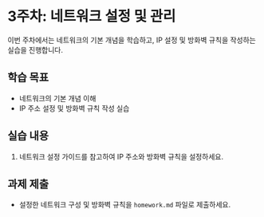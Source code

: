 # 3주차: 네트워크 설정 및 관리

이번 주차에서는 네트워크의 기본 개념을 학습하고, IP 설정 및 방화벽 규칙을 작성하는 실습을 진행합니다.

## 학습 목표
- 네트워크의 기본 개념 이해
- IP 주소 설정 및 방화벽 규칙 작성 실습

## 실습 내용
1. 네트워크 설정 가이드를 참고하여 IP 주소와 방화벽 규칙을 설정하세요.

## 과제 제출
- 설정한 네트워크 구성 및 방화벽 규칙을 `homework.md` 파일로 제출하세요.
